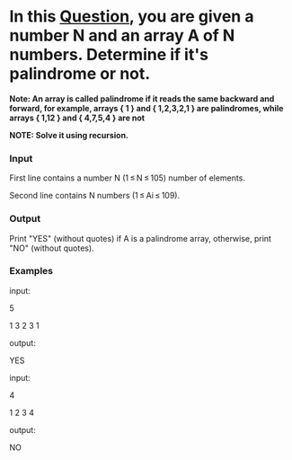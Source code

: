 # In this [Question](https://codeforces.com/group/MWSDmqGsZm/contest/223339/problem/R), you are given a number N and an array A of N numbers. Determine if it's palindrome or not.

**Note: 
An array is called palindrome if it reads the same backward and forward, for example, arrays { 1 } and { 1,2,3,2,1 } are palindromes, while arrays { 1,12 } and { 4,7,5,4 } are not**

**NOTE: Solve it using recursion.**

### Input
First line contains a number N (1 ≤ N ≤ 105) number of elements.

Second line contains N numbers (1 ≤ Ai ≤ 109).

### Output
Print "YES" (without quotes) if A is a palindrome array, otherwise, print "NO" (without quotes).

### Examples
input:

5

1 3 2 3 1

output:

YES

input:

4

1 2 3 4

output:

NO
